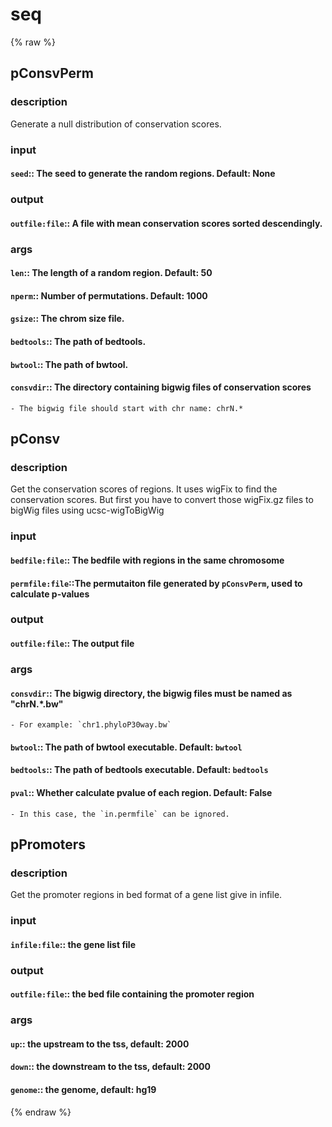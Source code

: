 # seq
<!-- toc -->
{% raw %}

## pConsvPerm

### description
Generate a null distribution of conservation scores.

### input
#### `seed`:: The seed to generate the random regions. Default: None  

### output
#### `outfile:file`:: A file with mean conservation scores sorted descendingly.  

### args
#### `len`:: The length of a random region. Default: 50  
#### `nperm`:: Number of permutations. Default: 1000  
#### `gsize`:: The chrom size file.  
#### `bedtools`:: The path of bedtools.  
#### `bwtool`:: The path of bwtool.  
#### `consvdir`:: The directory containing bigwig files of conservation scores  
	- The bigwig file should start with chr name: chrN.*

## pConsv

### description
Get the conservation scores of regions.
It uses wigFix to find the conservation scores.
But first you have to convert those wigFix.gz files to bigWig files using ucsc-wigToBigWig

### input
#### `bedfile:file`:: The bedfile with regions in the same chromosome  
#### `permfile:file`::The permutaiton file generated by `pConsvPerm`, used to calculate p-values  

### output
#### `outfile:file`:: The output file  

### args
#### `consvdir`::   The bigwig directory, the bigwig files must be named as "chrN.*.bw"  
	- For example: `chr1.phyloP30way.bw`
#### `bwtool`::   The path of bwtool executable. Default: `bwtool`  
#### `bedtools`:: The path of bedtools executable. Default: `bedtools`  
#### `pval`::     Whether calculate pvalue of each region. Default: False  
	- In this case, the `in.permfile` can be ignored.

## pPromoters

### description
Get the promoter regions in bed format of a gene list give in infile.

### input
#### `infile:file`:: the gene list file  

### output
#### `outfile:file`:: the bed file containing the promoter region  

### args
#### `up`:: the upstream to the tss, default: 2000  
#### `down`:: the downstream to the tss, default: 2000  
#### `genome`:: the genome, default: hg19  
{% endraw %}
